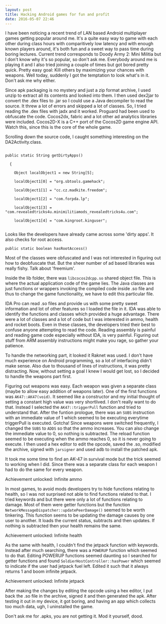 ```yaml
---
layout: post
title: Hacking Android games for fun and profit
date: 2016-05-07 22:46 
---
```


I have been noticing a recent trend of LAN based Android multiplayer games getting popular around me. It's a quite easy way to game with each other during class hours with comparitively low latency and with enough known players around, it's both fun and a sweet way to pass time during boring lectures. Current trend corresponds to Doody Army 2: Mini Militia but I don't know why it's so popular, so don't ask me. Everybody around me is playing it and I also tried joining a couple of times but got bored pretty quick. Pretty easy goal: Kill others by maximizing your chances with weapons. Well today, suddenly I got the temptation to look what's in it. Don't ask me why either.

Since apk packaging is no mystery and just a zip format archive, I used unzip to extract all its contents and looked into them. I then used dex2jar to convert the .dex files <!--more-->to .jar so I could use a Java decompiler to read the source. It threw a lot of errors and skipped a lot of classes. So, I tried reading the .dex files with jadx and it worked. Proguard had been used to obfuscate the code. Cocos2dx, fabric and a lot other ad analytics libraries were included. Cocos2D-X is a C++ port of the Cocos2D game engine API. Watch this, since this is the core of the whole game. 

Scrolling down the source code, I caught something interesting on the DA2Activity.class.

<code>
public static String getDirtyApps()<br>
  {<br>
    Object localObject1 = new String[5];<br>
    localObject1[0] = "org.sbtools.gamehack";<br>
    localObject1[1] = "cc.cz.madkite.freedom";<br>
    localObject1[2] = "com.forpda.lp";<br>
    localObject1[3] = "com.revealedtricks4u.minimilitiamods_revealedtricks4u.com";<br>
    localObject1[4] = "com.kingroot.kinguser";<br>
</code>

Looks like the developers have already came across some 'dirty apps'. It also checks for root access.

<code>public static boolean hasRootAccess()</code>

Most of the classes were obfuscated and I was not interested in figuring out how to deobfuscate that. But the sheer number of ad based libraries was really fishy. Talk about 'freemium'.

Inside the lib folder, there was <code>libcocos2dcpp.so</code> shared object file. This is where the actual application code of the game lies. The Java classes are just functions or wrappers invoking the compiled code inside .so file and thus to change the game functionality, we have to edit this particular file.

IDA Pro can read .so files and provide us with some pretty sweet information and lot of other features so I loaded the file in it. IDA was able to identify the functions and classes which provided a huge advantage. There were a lot of classes and a lot of code but I was interested in ammo, health and rocket boots. Even in these classes, the developers tried their best to confuse anyone attempting to read the code. Reading assembly is painful and reading game code especially without IDA, is very painful. Figuring out stuff from ARM assembly instructions might make you rage, so gather your patience.

To handle the networking part, it looked it Raknet was used. I don't have much experience on Android programming, so a lot of interfacing didn't make sense. Also due to thousand of lines of instructions, it was pretty distracting. Now, without setting a goal I knew I would get lost, so I decided to handle the weapons part first.

Figuring out weapons was easy. Each weapon was given a separate class (maybe to allow easy addition of weapons later). One of the first functions was <code>AK47::AK47(void)</code>. It seemed like a constructor and my initial thought of setting a constant high value was very shortlived. I don't really want to do that. Instead I selected the <code>AK47::triggerPull</code> function and tried to understand that. After the funtion prologue, there was an <code>SUBS</code> instruction with an immediate value of 1 which seemed to be executing everytime triggerPull is executed. Gotcha! Since weapons were switched frequently, I changed the <code>SUBS</code> to <code>ADDS</code> so that the ammo increases. You can also change the immediate value to 0, so nothing is subtracted. The reload function seemed to be executing when the ammo reaches 0, so it is never going to execute. I then used a hex editor to edit the opcode, saved the .so, modified the archive, signed with <code>jarsigner</code> and used adb to install the patched apk.

It took me some time to find an AK-47 in survival mode but the trick seemed to working when I did. Since there was a separate class for each weapon I had to do the same for every weapon.

Achievement unlocked: Infinite ammo

In most games, to avoid mods developers try to hide functions relating to health, so I was not surprised not able to find functions related to that. I tried keywords and but there were only a lot of functions relating to damage. Most of them were getter functions but the function <code>NetworkMessageDispatcher::updatePeerDamage()</code> seemed to be worth tinkering. This function seems to be updating the damage causes by one user to another. It loads the current status, subtracts and then updates. If nothing is subtracted then your health remains the same.

Achievement unlocked: Infinite health

As the same with health, I couldn't find the jetpack function with keywords. Instead after much searching, there was a <code>POWERUP</code> function which seemed to do that. Editing POWERUP functions seemed daunting so I searched for getter functions and found <code>SoldierHostController::hasPower</code> which seemed to indicate if the user had jetpack fuel left. Edited it such that it always returns 1 and boom infinite jetpack.

Achievement unlocked: Infinite jetpack

After making the changes by editing the opcode using a hex editor, I put back the .so file in the archive, signed it and then generated the apk. After testing it out in my device, it got boring, and having an app which collects too much data, ugh, I uninstalled the game.

Don't ask me for .apks, you are not getting it. Mod it yourself, dood.